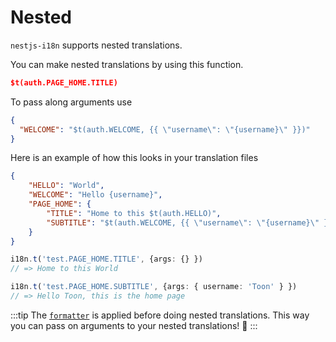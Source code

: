 # Nested

`nestjs-i18n` supports nested translations. 

You can make nested translations by using this function.
```json
$t(auth.PAGE_HOME.TITLE)
```

To pass along arguments use
```json
{
  "WELCOME": "$t(auth.WELCOME, {{ \"username\": \"{username}\" }})"
}
```

Here is an example of how this looks in your translation files

```json title="src/i18n/en/test.json"
{
    "HELLO": "World",
    "WELCOME": "Hello {username}",
    "PAGE_HOME": {
        "TITLE": "Home to this $t(auth.HELLO)",
        "SUBTITLE": "$t(auth.WELCOME, {{ \"username\": \"{username}\" }}) this is the home page"
    }
}
```

```typescript
i18n.t('test.PAGE_HOME.TITLE', {args: {} })
// => Home to this World

i18n.t('test.PAGE_HOME.SUBTITLE', {args: { username: 'Toon' } })
// => Hello Toon, this is the home page
```

:::tip
The [`formatter`](guides/formatting.md) is applied before doing nested translations. This way you can pass on arguments to your nested translations! 🎉
:::
